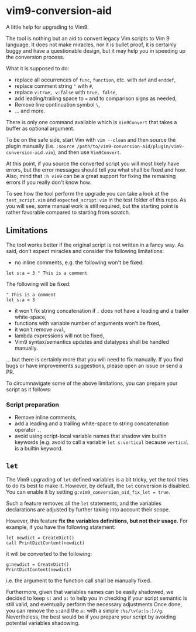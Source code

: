 # vim9-conversion-aid

A little help for upgrading to Vim9.

The tool is nothing but an aid to convert legacy Vim scripts to Vim 9
language. It does not make miracles, nor it is bullet proof, it is certainly
buggy and have a questionable design, but it may help you in speeding up the
conversion process.

What it is supposed to do:

- replace all occurrences of `func`, `function`, etc. with `def` and `enddef`,
- replace comment string `"` with `#`,
- replace `v:true, v:false` with `true, false`,
- add leading/trailing space to `=` and to comparison signs as needed,
- Remove line continuation symbol `\`,
- ... and more.

There is only one command available which is `Vim9Convert` that takes a buffer
as optional argument.

To be on the safe side, start Vim with `vim --clean` and then source the
plugin manually (i.e.
`:source /path/to/vim9-conversion-aid/plugin/vim9-conversion-aid.vim`), and
then use `Vim9Convert`.

At this point, if you source the converted script you will most likely have
errors, but the error messages should tell you what shall be fixed and how.
Also, mind that `:h vim9` can be a great support for fixing the remaining
errors if you really don't know how.

To see how the tool perform the upgrade you can take a look at the
`test_script.vim` and `expected_script.vim` in the test folder of this repo.
As you will see, some manual work is still required, but the starting point is
rather favorable compared to starting from scratch.

## Limitations

The tool works better if the original script is not written in a fancy way. As
said, don't expect miracles and consider the following limitations:

- no inline comments, e.g. the following won't be fixed:

```
let s:a = 3 " This is a comment
```

The following will be fixed:

```
" This is a comment
let s:a = 3
```

- it won't fix string concatenation if `.` does not have a leading and a
  trailer white-space,
- functions with variable number of arguments won't be fixed,
- it won't remove `eval`,
- lambda expressions will not be fixed,
- Vim9 syntax/semantics updates and datatypes shall be handled manually.

... but there is certainly more that you will need to fix manually. If you
find bugs or have improvements suggestions, please open an issue or send a PR.

To circumnavigate some of the above limitations, you can prepare your script
as it follows:

### Script preparation

- Remove inline comments,
- add a leading and a trailing white-space to string concatenation operator
  `.`,
- avoid using script-local variable names that shadow vim builtin keywords
  (e.g. avoid to call a variable `let s:vertical` because `vertical` is a
  builtin keyword.

## `let`

The Vim9 upgrading of `let` defined variables is a bit tricky, yet the tool
tries to do its best to make it. However, by default, the `let` conversion is
disabled. You can enable it by setting `g:vim9_conversion_aid_fix_let = true`.

Such a feature removes all the `let` statements, and the variables
declarations are adjusted by further taking into account their scope.

However, this feature **fix the variables definitions, but not their usage.**
For example, if you have the following statement:

```
let newdict = CreateDict()
call PrintDictContent(newdict)
```

it will be converted to the following:

```
g:newdict = CreateDict()
PrintDictContent(newdict)
```

i.e. the argument to the function call shall be manually fixed.

Furthermore, given that variables names can be easily shadowed, we decided to
keep `s:` and `a:` to help you in checking if your script semantic is still
valid, and eventually perform the necessary adjustments Once done, you can
remove the `s:`and the `a:` with a simple `:%s/\v(a:|s:)//g`. Nevertheless,
the best would be if you prepare your script by avoiding potential variables
shadowing.
